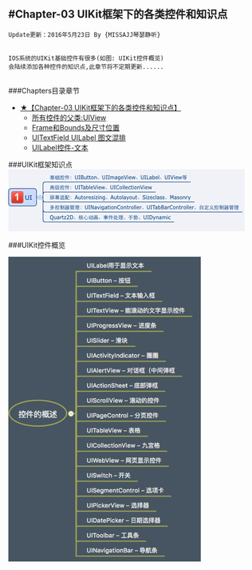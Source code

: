 #Chapter-03 UIKit框架下的各类控件和知识点
---
```objc
Update更新：2016年5月23日 By {MISSAJJ琴瑟静听}
 
```

```objc
IOS系统的UIKit基础控件有很多(如图: UIKit控件概览)
会陆续添加各种控件的知识点,此章节将不定期更新......
 
```

###Chapters目录章节

* [★【Chapter-03  UIKit框架下的各类控件和知识点】](README.md) 
   * [所有控件的父类:UIView](suo_you_kong_jian_de_fu_7c7b3a_uiview.md)
   * [Frame和Bounds及尺寸位置](framehe_bounds_ji_chi_cun_wei_zhi.md)
   * [UITextField UILabel 图文混排](uitextfield_uilabel_tu_wen_hun_pai.md)
   * [UILabel控件-文本](uilabelkong_4ef6-_wen_ben.md)




###UIKit框架知识点
![image](UIKIT.png)



###UIKit控件概览

![image](控件概述.png)



